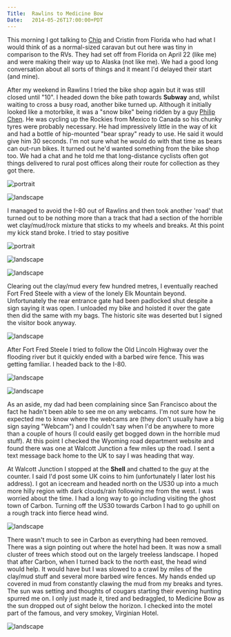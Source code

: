 ```yaml
---
Title:	Rawlins to Medicine Bow
Date:	2014-05-26T17:00:00+PDT
---
```


This morning I got talking to [Chip](https://twitter.com/chipriggs) and Cristin from Florida who had what I would think of as a normal-sized caravan but out here was tiny in comparison to the RVs. They had set off from Florida on April 22 (like me) and were making their way up to Alaska (not like me). We had a good long conversation about all sorts of things and it meant I'd delayed their start (and mine).

After my weekend in Rawlins I tried the bike shop again but it was still closed until "10". I headed down the bike path towards __Subway__ and, whilst waiting to cross a busy road, another bike turned up. Although it initially looked like a motorbike, it was a "snow bike" being ridden by a guy [Philip Chen](https://twitter.com/thejimmyproject). He was cycling up the Rockies from Mexico to Canada so his chunky tyres were probably necessary. He had impressively little in the way of kit and had a bottle of hip-mounted "bear spray" ready to use. He said it would give him 30 seconds. I'm not sure what he would do with that time as bears can out-run bikes. It turned out he'd wanted something from the bike shop too. We had a chat and he told me that long-distance cyclists often got things delivered to rural post offices along their route for collection as they got there.

![portrait](https://farm3.staticflickr.com/2939/14119604739_25f74c289c_c.jpg "Philip")

![landscape](https://farm3.staticflickr.com/2916/14119607759_9661dc0aed_z.jpg "Philip's amazing snow bike")

I managed to avoid the I-80 out of Rawlins and then took another 'road' that turned out to be nothing more than a track that had a section of the horrible wet clay/mud/rock mixture that sticks to my wheels and breaks. At this point my kick stand broke. I tried to stay positive

![portrait](https://farm4.staticflickr.com/3698/14119589130_eb1296a47a_c.jpg "Leaving Rawlins")

![landscape](https://farm4.staticflickr.com/3760/14304319702_d16f22cd53_z.jpg "Mile marker")

![landscape](https://farm3.staticflickr.com/2933/14326396933_31b714611e_z.jpg "Mud and clay")

Clearing out the clay/mud every few hundred metres, I eventually reached Fort Fred Steele with a view of the lonely Elk Mountain beyond. Unfortunately the rear entrance gate had been padlocked shut despite a sign saying it was open. I unloaded my bike and hoisted it over the gate then did the same with my bags. The historic site was deserted but I signed the visitor book anyway.

![landscape](https://farm6.staticflickr.com/5501/14302871221_14b4045be1_z.jpg "Fort Fred Steele with Elk Mountain beyond")

After Fort Fred Steele I tried to follow the Old Lincoln Highway over the flooding river but it quickly ended with a barbed wire fence. This was getting familiar. I headed back to the I-80. 

![landscape](https://farm4.staticflickr.com/3775/14119743327_0e62c2eb23_z.jpg "Flooded river")

![landscape](https://farm6.staticflickr.com/5555/14119570688_87bacba4d5_z.jpg "End of the Road - Old Lincoln Highway disappears into a barbed wire fence")

As an aside, my dad had been complaining since San Francisco about the fact he hadn't been able to see me on any webcams. I'm not sure how he expected me to know where the webcams are (they don't usually have a big sign saying "Webcam") and I couldn't say when I'd be anywhere to more than a couple of hours (I could easily get bogged down in the horrible mud stuff). At this point I checked the Wyoming road department website and found there was one at Walcott Junction a few miles up the road. I sent a text message back home to the UK to say I was heading that way.

At Walcott Junction I stopped at the __Shell__ and chatted to the guy at the counter. I said I'd post some UK coins to him (unfortunately I later lost his address). I got an icecream and headed north on the US30 up into a much more hilly region with dark clouds/rain following me from the west. I was worried about the time. I had a long way to go including visiting the ghost town of Carbon. Turning off the US30 towards Carbon I had to go uphill on a rough track into fierce head wind. 

![landscape](https://farm6.staticflickr.com/5194/14302885681_5034fb325d_z.jpg "Carbon ghost town")

There wasn't much to see in Carbon as everything had been removed. There was a sign pointing out where the hotel had been. It was now a small cluster of trees which stood out on the largely treeless landscape. I hoped that after Carbon, when I turned back to the north east, the head wind would help. It would have but I was slowed to a crawl by miles of the clay/mud stuff and several more barbed wire fences. My hands ended up covered in mud from constantly clawing the mud from my breaks and tyres. The sun was setting and thoughts of cougars starting their evening hunting spurred me on. I only just made it, tired and bedraggled, to Medicine Bow as the sun dropped out of sight below the horizon. I checked into the motel part of the famous, and very smokey, Virginian Hotel.

![landscape](https://farm6.staticflickr.com/5313/14119613440_e155725119_z.jpg "The Virginian Hotel in Medicine Bow")